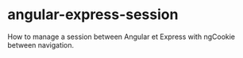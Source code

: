 # angular-express-session
How to manage a session between Angular et Express with ngCookie between navigation.
